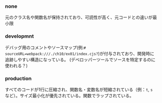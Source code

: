 ### none

元のクラス名や関数名が保持されており、可読性が高く、元コードとの違いが最小限

### developmnt

デバッグ用のコメントやソースマップ(例:`# sourceURL=webpack:///./ch10/ex01/index.cjs?`)が付与されており、開発時に追跡しやすい構造になっている。
(デベロッパーツールでソースを特定するのに使われる？)

### production

すべてのコードが1行に圧縮され、関数名・変数名が短縮されている（例：`t`, `s` など）。サイズ最小化が優先されている。関数でラップされている。
